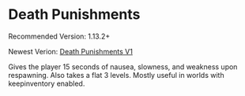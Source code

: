 # Death Punishments
Recommended Version: 1.13.2+ 

Newest Verion: [Death Punishments V1](https://github.com/WaifuBeforeLaifu/Datapacks/blob/master/Death%20Punishments/Death%20Punishments%20V1.zip)

Gives the player 15 seconds of nausea, slowness, and weakness upon respawning. Also takes a flat 3 levels. Mostly useful in worlds with keepinventory enabled.
